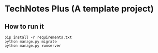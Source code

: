 # TechNotes Plus (A template project)
## How to run it
```
pip install -r requirements.txt
python manage.py migrate
python manage.py runserver
```
